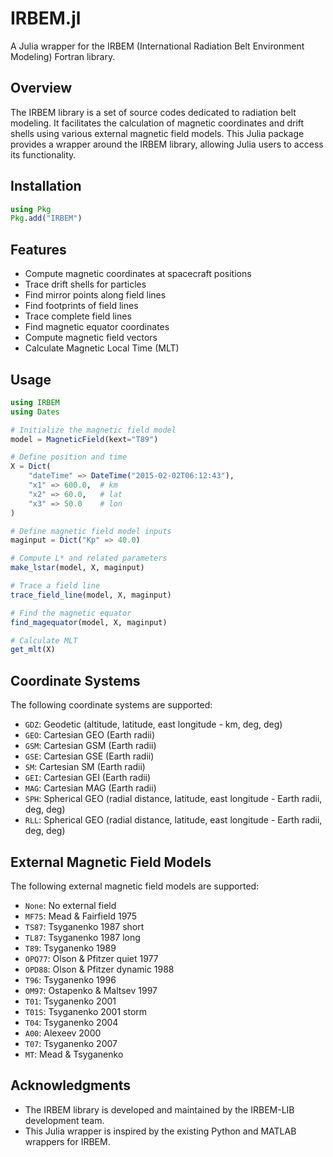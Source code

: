 # IRBEM.jl

A Julia wrapper for the IRBEM (International Radiation Belt Environment Modeling) Fortran library.

## Overview

The IRBEM library is a set of source codes dedicated to radiation belt modeling. It facilitates the calculation of magnetic coordinates and drift shells using various external magnetic field models. This Julia package provides a wrapper around the IRBEM library, allowing Julia users to access its functionality.

## Installation

```julia
using Pkg
Pkg.add("IRBEM")
```

## Features

- Compute magnetic coordinates at spacecraft positions
- Trace drift shells for particles
- Find mirror points along field lines
- Find footprints of field lines
- Trace complete field lines
- Find magnetic equator coordinates
- Compute magnetic field vectors
- Calculate Magnetic Local Time (MLT)

## Usage

```julia
using IRBEM
using Dates

# Initialize the magnetic field model
model = MagneticField(kext="T89")

# Define position and time
X = Dict(
    "dateTime" => DateTime("2015-02-02T06:12:43"),
    "x1" => 600.0,  # km
    "x2" => 60.0,   # lat
    "x3" => 50.0    # lon
)

# Define magnetic field model inputs
maginput = Dict("Kp" => 40.0)

# Compute L* and related parameters
make_lstar(model, X, maginput)

# Trace a field line
trace_field_line(model, X, maginput)

# Find the magnetic equator
find_magequator(model, X, maginput)

# Calculate MLT
get_mlt(X)
```

## Coordinate Systems

The following coordinate systems are supported:

- `GDZ`: Geodetic (altitude, latitude, east longitude - km, deg, deg)
- `GEO`: Cartesian GEO (Earth radii)
- `GSM`: Cartesian GSM (Earth radii)
- `GSE`: Cartesian GSE (Earth radii)
- `SM`: Cartesian SM (Earth radii)
- `GEI`: Cartesian GEI (Earth radii)
- `MAG`: Cartesian MAG (Earth radii)
- `SPH`: Spherical GEO (radial distance, latitude, east longitude - Earth radii, deg, deg)
- `RLL`: Spherical GEO (radial distance, latitude, east longitude - Earth radii, deg, deg)

## External Magnetic Field Models

The following external magnetic field models are supported:

- `None`: No external field
- `MF75`: Mead & Fairfield 1975
- `TS87`: Tsyganenko 1987 short
- `TL87`: Tsyganenko 1987 long
- `T89`: Tsyganenko 1989
- `OPQ77`: Olson & Pfitzer quiet 1977
- `OPD88`: Olson & Pfitzer dynamic 1988
- `T96`: Tsyganenko 1996
- `OM97`: Ostapenko & Maltsev 1997
- `T01`: Tsyganenko 2001
- `T01S`: Tsyganenko 2001 storm
- `T04`: Tsyganenko 2004
- `A00`: Alexeev 2000
- `T07`: Tsyganenko 2007
- `MT`: Mead & Tsyganenko

## Acknowledgments

- The IRBEM library is developed and maintained by the IRBEM-LIB development team.
- This Julia wrapper is inspired by the existing Python and MATLAB wrappers for IRBEM.
